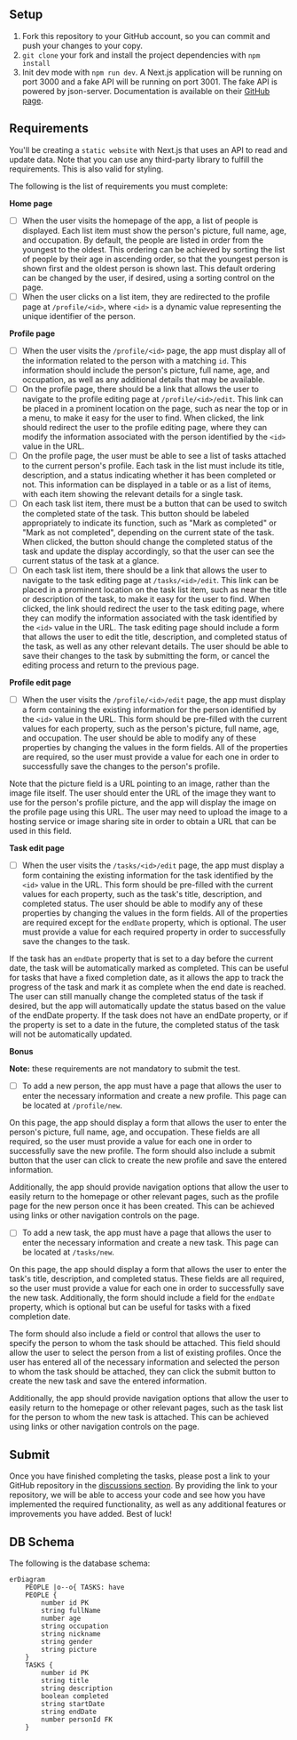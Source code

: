 ## Setup

1. Fork this repository to your GitHub account, so you can commit and push your changes to your copy.
2. `git clone` your fork and install the project dependencies with `npm install`
3. Init dev mode with `npm run dev`. A Next.js application will be running on port 3000 and a fake API will be running on port 3001. The fake API is powered by json-server. Documentation is available on their [GitHub page](https://github.com/typicode/json-server).

## Requirements

You'll be creating a `static website` with Next.js that uses an API to read and update data. Note that you can use any third-party library to fulfill the requirements. This is also valid for styling.

The following is the list of requirements you must complete:

**Home page**

- [ ] When the user visits the homepage of the app, a list of people is displayed. Each list item must show the person's picture, full name, age, and occupation. By default, the people are listed in order from the youngest to the oldest. This ordering can be achieved by sorting the list of people by their age in ascending order, so that the youngest person is shown first and the oldest person is shown last. This default ordering can be changed by the user, if desired, using a sorting control on the page.
- [ ] When the user clicks on a list item, they are redirected to the profile page at `/profile/<id>`, where `<id>` is a dynamic value representing the unique identifier of the person.

**Profile page**

- [ ] When the user visits the `/profile/<id>` page, the app must display all of the information related to the person with a matching `id`. This information should include the person's picture, full name, age, and occupation, as well as any additional details that may be available.
- [ ] On the profile page, there should be a link that allows the user to navigate to the profile editing page at `/profile/<id>/edit`. This link can be placed in a prominent location on the page, such as near the top or in a menu, to make it easy for the user to find. When clicked, the link should redirect the user to the profile editing page, where they can modify the information associated with the person identified by the `<id>` value in the URL.
- [ ] On the profile page, the user must be able to see a list of tasks attached to the current person's profile. Each task in the list must include its title, description, and a status indicating whether it has been completed or not. This information can be displayed in a table or as a list of items, with each item showing the relevant details for a single task.
- [ ] On each task list item, there must be a button that can be used to switch the completed state of the task. This button should be labeled appropriately to indicate its function, such as "Mark as completed" or "Mark as not completed", depending on the current state of the task. When clicked, the button should change the completed status of the task and update the display accordingly, so that the user can see the current status of the task at a glance.
- [ ] On each task list item, there should be a link that allows the user to navigate to the task editing page at `/tasks/<id>/edit`. This link can be placed in a prominent location on the task list item, such as near the title or description of the task, to make it easy for the user to find. When clicked, the link should redirect the user to the task editing page, where they can modify the information associated with the task identified by the `<id>` value in the URL. The task editing page should include a form that allows the user to edit the title, description, and completed status of the task, as well as any other relevant details. The user should be able to save their changes to the task by submitting the form, or cancel the editing process and return to the previous page.

**Profile edit page**

- [ ] When the user visits the `/profile/<id>/edit` page, the app must display a form containing the existing information for the person identified by the `<id>` value in the URL. This form should be pre-filled with the current values for each property, such as the person's picture, full name, age, and occupation. The user should be able to modify any of these properties by changing the values in the form fields. All of the properties are required, so the user must provide a value for each one in order to successfully save the changes to the person's profile.

Note that the picture field is a URL pointing to an image, rather than the image file itself. The user should enter the URL of the image they want to use for the person's profile picture, and the app will display the image on the profile page using this URL. The user may need to upload the image to a hosting service or image sharing site in order to obtain a URL that can be used in this field.

**Task edit page**

- [ ] When the user visits the `/tasks/<id>/edit` page, the app must display a form containing the existing information for the task identified by the `<id>` value in the URL. This form should be pre-filled with the current values for each property, such as the task's title, description, and completed status. The user should be able to modify any of these properties by changing the values in the form fields. All of the properties are required except for the `endDate` property, which is optional. The user must provide a value for each required property in order to successfully save the changes to the task.

If the task has an `endDate` property that is set to a day before the current date, the task will be automatically marked as completed. This can be useful for tasks that have a fixed completion date, as it allows the app to track the progress of the task and mark it as complete when the end date is reached. The user can still manually change the completed status of the task if desired, but the app will automatically update the status based on the value of the endDate property. If the task does not have an endDate property, or if the property is set to a date in the future, the completed status of the task will not be automatically updated.

**Bonus**

**Note:** these requirements are not mandatory to submit the test.

- [ ] To add a new person, the app must have a page that allows the user to enter the necessary information and create a new profile. This page can be located at `/profile/new`.

On this page, the app should display a form that allows the user to enter the person's picture, full name, age, and occupation. These fields are all required, so the user must provide a value for each one in order to successfully save the new profile. The form should also include a submit button that the user can click to create the new profile and save the entered information.

Additionally, the app should provide navigation options that allow the user to easily return to the homepage or other relevant pages, such as the profile page for the new person once it has been created. This can be achieved using links or other navigation controls on the page.

- [ ] To add a new task, the app must have a page that allows the user to enter the necessary information and create a new task. This page can be located at `/tasks/new`.

On this page, the app should display a form that allows the user to enter the task's title, description, and completed status. These fields are all required, so the user must provide a value for each one in order to successfully save the new task. Additionally, the form should include a field for the `endDate` property, which is optional but can be useful for tasks with a fixed completion date.

The form should also include a field or control that allows the user to specify the person to whom the task should be attached. This field should allow the user to select the person from a list of existing profiles. Once the user has entered all of the necessary information and selected the person to whom the task should be attached, they can click the submit button to create the new task and save the entered information.

Additionally, the app should provide navigation options that allow the user to easily return to the homepage or other relevant pages, such as the task list for the person to whom the new task is attached. This can be achieved using links or other navigation controls on the page.

## Submit

Once you have finished completing the tasks, please post a link to your GitHub repository in the [discussions section](https://github.com/datasketch/frontend-coding-test/discussions/1). By providing the link to your repository, we will be able to access your code and see how you have implemented the required functionality, as well as any additional features or improvements you have added. Best of luck!

## DB Schema

The following is the database schema:

```mermaid
erDiagram
    PEOPLE |o--o{ TASKS: have
    PEOPLE {
        number id PK
        string fullName
        number age
        string occupation
        string nickname
        string gender
        string picture
    }
    TASKS {
        number id PK
        string title
        string description
        boolean completed
        string startDate
        string endDate
        number personId FK
    }
```
